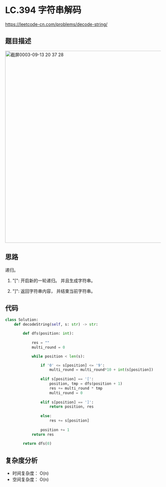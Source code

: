 LC.394 字符串解码
====
https://leetcode-cn.com/problems/decode-string/

## 题目描述
<img width="619" alt="截屏0003-09-13 20 37 28" src="https://user-images.githubusercontent.com/10908630/133076918-1713c41a-7da0-4729-960d-e352c0bea6cf.png">

## 思路
递归。

1. "[": 开启新的一轮递归。 并且生成字符串。

2. "]": 返回字符串内容， 并结束当前字符串。


## 代码
```python
class Solution:
    def decodeString(self, s: str) -> str:

        def dfs(position: int):
            
            res = ""
            multi_round = 0

            while position < len(s):

                if '0' <= s[position] <= '9':
                    multi_round = multi_round*10 + int(s[position])
                
                elif s[position] == '[':
                    position, tmp = dfs(position + 1)
                    res += multi_round * tmp
                    multi_round = 0
                
                elif s[position] == ']':
                    return position, res
                
                else:
                    res += s[position]
                
                position += 1
            return res
        
        return dfs(0)
```

## 复杂度分析
- 时间复杂度： O(n)
- 空间复杂度： O(n)



